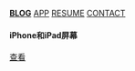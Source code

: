 [**BLOG**](/index.md) [APP](/app.md) [RESUME](/about.md) [CONTACT](/contact.md) 


#### iPhone和iPad屏幕 
[查看](/2019/11/06/apple_display.md)

